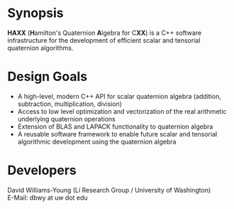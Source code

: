 
Synopsis
========
**HAXX** (**H**amilton's Quaternion **A**lgebra for C**XX**) is a C++ software
infrastructure for the development of efficient scalar and tensorial quaternion
algorithms.

Design Goals
============
* A high-level, modern C++ API for scalar quaternion algebra (addition, subtraction, multiplication, division)
* Access to low level optimization and vectorization of the real arithmetic underlying quaternion operations
* Extension of BLAS and LAPACK functionality to quaternion algebra
* A reusable software framework to enable future scalar and tensorial algorithmic development using the quaternion algebra

Developers
==========
David Williams-Young (Li Research Group / University of Washington) <br />
E-Mail: dbwy at uw dot edu
